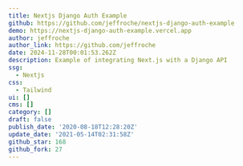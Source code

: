 ```yaml
---
title: Nextjs Django Auth Example
github: https://github.com/jeffroche/nextjs-django-auth-example
demo: https://nextjs-django-auth-example.vercel.app
author: jeffroche
author_link: https://github.com/jeffroche
date: 2024-11-28T00:01:53.262Z
description: Example of integrating Next.js with a Django API
ssg:
  - Nextjs
css:
  - Tailwind
ui: []
cms: []
category: []
draft: false
publish_date: '2020-08-18T12:28:20Z'
update_date: '2021-05-14T02:31:58Z'
github_star: 168
github_fork: 27
---
```

